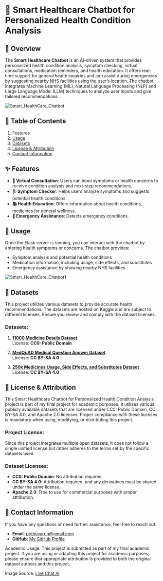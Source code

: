 # 🏥 **Smart Healthcare Chatbot** for Personalized Health Condition Analysis

## 🚀 Overview
The **Smart Healthcare Chatbot** is an AI-driven system that provides personalized health condition analysis, symptom checking, virtual consultations, medication reminders, and health education. It offers real-time support for general health inquiries and can assist during emergencies by suggesting nearby NHS facilities using the user’s location. The chatbot integrates Machine Learning (ML), Natural Language Processing (NLP) and Large Language Model (LLM) techniques to analyze user inputs and give tailored recommendations.

![Smart_HealthCare_Chatbot](https://drive.google.com/uc?id=1e9l881IAC7H3flLam8fjbGiC9dGfiv_5)

## 📑 Table of Contents
1. [Features](#-features)
2. [Usage](#-usage)
3. [Datasets](#-datasets)
4. [License & Attribution](#-license--attribution)
5. [Contact Information](#-contact-information)

## ✨ Features
- **🤖 Virtual Consultation**: Users can input symptoms or health concerns to receive condition analysis and next-step recommendations.
- **🩺 Symptom Checker**: Helps users analyze symptoms and suggests potential health conditions.
- **📚 Health Education**: Offers information about health conditions, medicines for general wellness.
- **🚨 Emergency Assistance**: Detects emergency conditions.



## 🚀 Usage
Once the Flask server is running, you can interact with the chatbot by entering health symptoms or concerns. The chatbot provides:
- Symptom analysis and potential health conditions
- Medication information, including usage, side effects, and substitutes
- Emergency assistance by showing nearby NHS facilities

![Smart_HealthCare_Chatbot1](https://drive.google.com/uc?id=1pHuY-uZXCOfoc19Oqq3dIqeUAih2QFWI)

## 📂 Datasets
This project utilizes various datasets to provide accurate health recommendations. The datasets are hosted on Kaggle and are subject to different licenses. Ensure you review and comply with the dataset licenses.

### Datasets:
1. **[11000 Medicine Details Dataset](https://www.kaggle.com/datasets/singhnavjot2062001/11000-medicine-details)**  
   License: **CC0: Public Domain**

2. **[MedQuAD Medical Question Answer Dataset](https://www.kaggle.com/datasets/pythonafroz/medquad-medical-question-answer-for-ai-research/data)**  
   License: **CC BY-SA 4.0**

3. **[250k Medicines Usage, Side Effects, and Substitutes Dataset](https://www.kaggle.com/datasets/shudhanshusingh/250k-medicines-usage-side-effects-and-substitutes)**  
   License: **CC BY-SA 4.0**


## 📄 License & Attribution
This Smart Healthcare Chatbot for Personalized Health Condition Analysis project is part of my final project for academic purposes. It utilizes various publicly available datasets that are licensed under CC0: Public Domain, CC BY-SA 4.0, and Apache 2.0 licenses. Proper compliance with these licenses is mandatory when using, modifying, or distributing this project.

### Project License:
Since this project integrates multiple open datasets, it does not follow a single unified license but rather adheres to the terms set by the specific datasets used.

### Dataset Licenses:
- **CC0: Public Domain**: No attribution required.
- **CC BY-SA 4.0**: Attribution required, and any derivatives must be shared under the same license.
- **Apache 2.0**: Free to use for commercial purposes with proper attribution.

## 📧 Contact Information
If you have any questions or need further assistance, feel free to reach out:
- **Email**: pothuvarun@gmail.com
- **GitHub**: [My GitHub Profile](https://github.com/varunpothu)
  
Academic Usage:
This project is submitted as part of my final academic project. If you are using or adapting this project for academic purposes, please ensure that appropriate attribution is provided to both the original dataset authors and this project.

Image Source: [Live Chat AI](https://livechatai.com/blog/how-to-use-ai-chatbots-for-healthcare)
